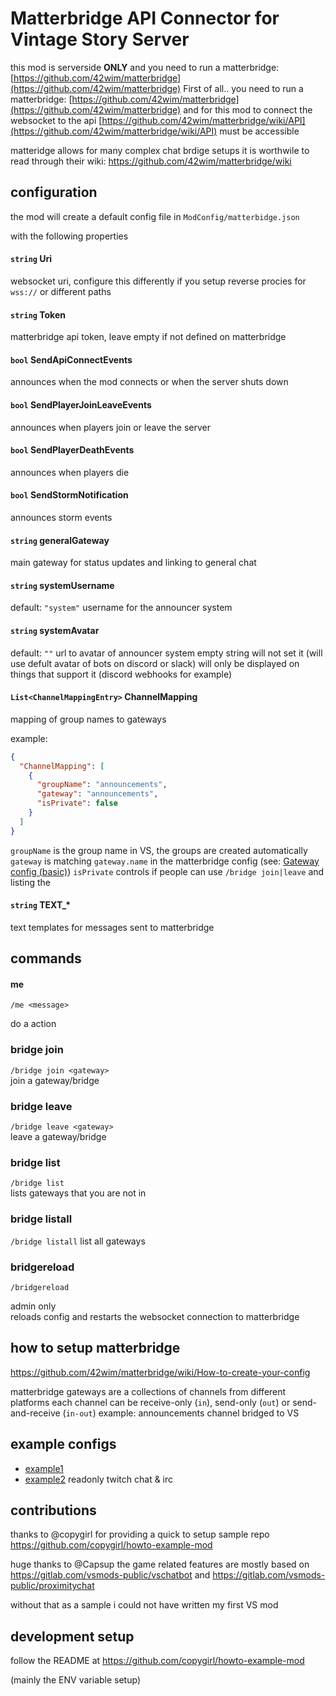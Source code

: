 # Matterbridge API Connector for Vintage Story Server

this mod is serverside **ONLY**
and you need to run a matterbridge: [https://github.com/42wim/matterbridge](https://github.com/42wim/matterbridge)
First of all.. you need to run a matterbridge: [https://github.com/42wim/matterbridge](https://github.com/42wim/matterbridge)
and for this mod to connect the websocket to the api  [https://github.com/42wim/matterbridge/wiki/API](https://github.com/42wim/matterbridge/wiki/API) must be accessible

matteridge allows for many complex chat brdige setups
it is worthwile to read through their wiki: https://github.com/42wim/matterbridge/wiki

## configuration

the mod will create a default config file in `ModConfig/matterbidge.json`

with the following properties

#### `string` Uri

websocket uri, configure this differently if you setup reverse procies for `wss://` or different paths

#### `string` Token

matterbridge api token, leave empty if not defined on matterbridge

#### `bool` SendApiConnectEvents

announces when the mod connects or when the server shuts down

#### `bool` SendPlayerJoinLeaveEvents

announces when players join or leave the server

#### `bool` SendPlayerDeathEvents

announces when players die

#### `bool` SendStormNotification

announces storm events

#### `string` generalGateway

main gateway for status updates and linking to general chat

#### `string` systemUsername

default: `"system"`
username for the announcer system

#### `string` systemAvatar

default: `""`
url to avatar of announcer system
empty string will not set it (will use defult avatar of bots on discord or slack)
will only be displayed on things that support it (discord webhooks for example)

#### `List<ChannelMappingEntry>` ChannelMapping

mapping of group names to gateways

example: 
```json
{
  "ChannelMapping": [
    {
      "groupName": "announcements",
      "gateway": "announcements",
      "isPrivate": false
    }
  ]
}
```

`groupName` is the group name in VS, the groups are created automatically
`gateway` is matching `gateway.name` in the matterbridge config (see: [Gateway config (basic)](https://github.com/42wim/matterbridge/wiki/Gateway-config-%28basic%29))
`isPrivate` controls if people can use `/bridge join|leave` and listing the

#### `string` TEXT_*

text templates for messages sent to matterbridge

## commands

#### me

`/me <message>`

do a action

### bridge join

`/bridge join <gateway>`  
join a gateway/bridge

### bridge leave

`/bridge leave <gateway>`  
leave a gateway/bridge

### bridge list

`/bridge list`  
lists gateways that you are not in

### bridge listall

`/bridge listall` 
list all gateways

### bridgereload

`/bridgereload`

admin only  
reloads config and
restarts the websocket connection to matterbridge

## how to setup matterbridge

https://github.com/42wim/matterbridge/wiki/How-to-create-your-config

matterbridge gateways are a collections of channels from different platforms
each channel can be receive-only (`in`), send-only (`out`) or send-and-receive (`in-out`) 
example: announcements channel bridged to VS

## example configs

- [example1](./sample/example1) 
- [example2](./sample/example2) readonly twitch chat & irc

## contributions

thanks to @copygirl for providing a quick to setup sample repo 
https://github.com/copygirl/howto-example-mod

huge thanks to @Capsup 
the game related features are mostly based on https://gitlab.com/vsmods-public/vschatbot
and https://gitlab.com/vsmods-public/proximitychat

without that as a sample i could not have written my first VS mod


## development setup

follow the README at https://github.com/copygirl/howto-example-mod

(mainly the ENV variable setup)